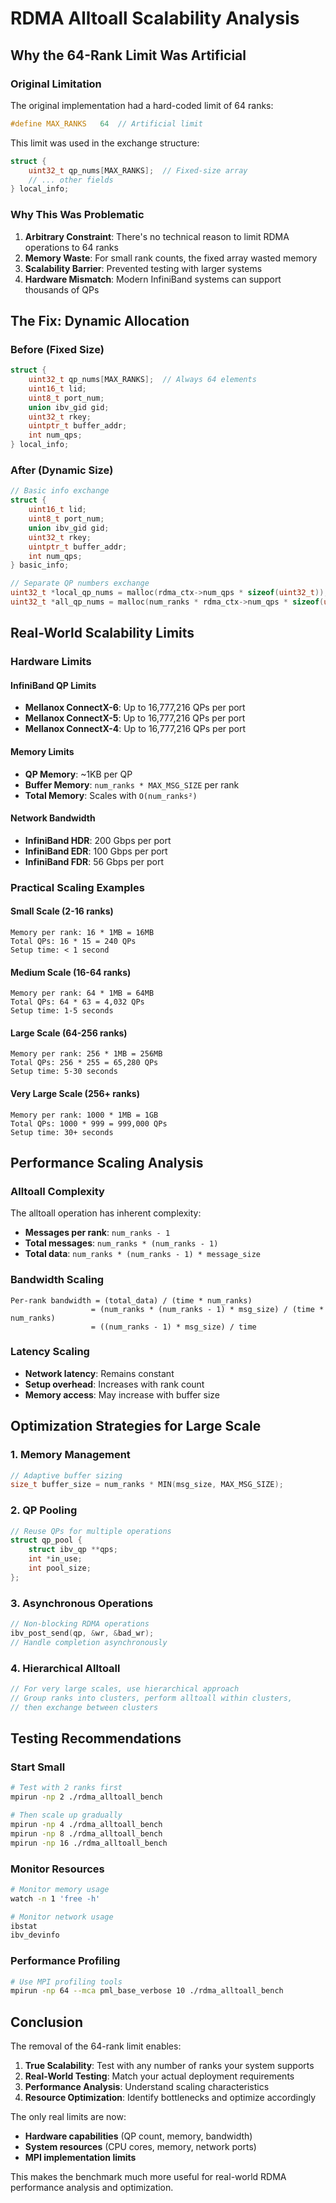 # RDMA Alltoall Scalability Analysis

## Why the 64-Rank Limit Was Artificial

### Original Limitation
The original implementation had a hard-coded limit of 64 ranks:
```c
#define MAX_RANKS   64  // Artificial limit
```

This limit was used in the exchange structure:
```c
struct {
    uint32_t qp_nums[MAX_RANKS];  // Fixed-size array
    // ... other fields
} local_info;
```

### Why This Was Problematic

1. **Arbitrary Constraint**: There's no technical reason to limit RDMA operations to 64 ranks
2. **Memory Waste**: For small rank counts, the fixed array wasted memory
3. **Scalability Barrier**: Prevented testing with larger systems
4. **Hardware Mismatch**: Modern InfiniBand systems can support thousands of QPs

## The Fix: Dynamic Allocation

### Before (Fixed Size)
```c
struct {
    uint32_t qp_nums[MAX_RANKS];  // Always 64 elements
    uint16_t lid;
    uint8_t port_num;
    union ibv_gid gid;
    uint32_t rkey;
    uintptr_t buffer_addr;
    int num_qps;
} local_info;
```

### After (Dynamic Size)
```c
// Basic info exchange
struct {
    uint16_t lid;
    uint8_t port_num;
    union ibv_gid gid;
    uint32_t rkey;
    uintptr_t buffer_addr;
    int num_qps;
} basic_info;

// Separate QP numbers exchange
uint32_t *local_qp_nums = malloc(rdma_ctx->num_qps * sizeof(uint32_t));
uint32_t *all_qp_nums = malloc(num_ranks * rdma_ctx->num_qps * sizeof(uint32_t));
```

## Real-World Scalability Limits

### Hardware Limits

#### InfiniBand QP Limits
- **Mellanox ConnectX-6**: Up to 16,777,216 QPs per port
- **Mellanox ConnectX-5**: Up to 16,777,216 QPs per port
- **Mellanox ConnectX-4**: Up to 16,777,216 QPs per port

#### Memory Limits
- **QP Memory**: ~1KB per QP
- **Buffer Memory**: `num_ranks * MAX_MSG_SIZE` per rank
- **Total Memory**: Scales with `O(num_ranks²)`

#### Network Bandwidth
- **InfiniBand HDR**: 200 Gbps per port
- **InfiniBand EDR**: 100 Gbps per port
- **InfiniBand FDR**: 56 Gbps per port

### Practical Scaling Examples

#### Small Scale (2-16 ranks)
```
Memory per rank: 16 * 1MB = 16MB
Total QPs: 16 * 15 = 240 QPs
Setup time: < 1 second
```

#### Medium Scale (16-64 ranks)
```
Memory per rank: 64 * 1MB = 64MB
Total QPs: 64 * 63 = 4,032 QPs
Setup time: 1-5 seconds
```

#### Large Scale (64-256 ranks)
```
Memory per rank: 256 * 1MB = 256MB
Total QPs: 256 * 255 = 65,280 QPs
Setup time: 5-30 seconds
```

#### Very Large Scale (256+ ranks)
```
Memory per rank: 1000 * 1MB = 1GB
Total QPs: 1000 * 999 = 999,000 QPs
Setup time: 30+ seconds
```

## Performance Scaling Analysis

### Alltoall Complexity
The alltoall operation has inherent complexity:
- **Messages per rank**: `num_ranks - 1`
- **Total messages**: `num_ranks * (num_ranks - 1)`
- **Total data**: `num_ranks * (num_ranks - 1) * message_size`

### Bandwidth Scaling
```
Per-rank bandwidth = (total_data) / (time * num_ranks)
                  = (num_ranks * (num_ranks - 1) * msg_size) / (time * num_ranks)
                  = ((num_ranks - 1) * msg_size) / time
```

### Latency Scaling
- **Network latency**: Remains constant
- **Setup overhead**: Increases with rank count
- **Memory access**: May increase with buffer size

## Optimization Strategies for Large Scale

### 1. Memory Management
```c
// Adaptive buffer sizing
size_t buffer_size = num_ranks * MIN(msg_size, MAX_MSG_SIZE);
```

### 2. QP Pooling
```c
// Reuse QPs for multiple operations
struct qp_pool {
    struct ibv_qp **qps;
    int *in_use;
    int pool_size;
};
```

### 3. Asynchronous Operations
```c
// Non-blocking RDMA operations
ibv_post_send(qp, &wr, &bad_wr);
// Handle completion asynchronously
```

### 4. Hierarchical Alltoall
```c
// For very large scales, use hierarchical approach
// Group ranks into clusters, perform alltoall within clusters,
// then exchange between clusters
```

## Testing Recommendations

### Start Small
```bash
# Test with 2 ranks first
mpirun -np 2 ./rdma_alltoall_bench

# Then scale up gradually
mpirun -np 4 ./rdma_alltoall_bench
mpirun -np 8 ./rdma_alltoall_bench
mpirun -np 16 ./rdma_alltoall_bench
```

### Monitor Resources
```bash
# Monitor memory usage
watch -n 1 'free -h'

# Monitor network usage
ibstat
ibv_devinfo
```

### Performance Profiling
```bash
# Use MPI profiling tools
mpirun -np 64 --mca pml_base_verbose 10 ./rdma_alltoall_bench
```

## Conclusion

The removal of the 64-rank limit enables:

1. **True Scalability**: Test with any number of ranks your system supports
2. **Real-World Testing**: Match your actual deployment requirements
3. **Performance Analysis**: Understand scaling characteristics
4. **Resource Optimization**: Identify bottlenecks and optimize accordingly

The only real limits are now:
- **Hardware capabilities** (QP count, memory, bandwidth)
- **System resources** (CPU cores, memory, network ports)
- **MPI implementation limits**

This makes the benchmark much more useful for real-world RDMA performance analysis and optimization. 